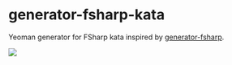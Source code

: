 # generator-fsharp-kata
Yeoman generator for FSharp kata inspired by [generator-fsharp](https://github.com/fsprojects/generator-fsharp).

![](https://raw.githubusercontent.com/pedromsabtis/generator-fsharp-kata/usage.gif)

